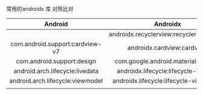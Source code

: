 常用的androidx 库 对照比对

|             Android              |                 Androidx                 |
| :------------------------------: | :--------------------------------------: |
|                                  | androidx.recyclerview:recyclerview:1.1.0 |
| com.android.support:cardview-v7  |        androidx.cardview:cardview        |
|    com.android.support:design    |   com.google.android.material:material   |
| android.arch.lifecycle:livedata  |  androidx.lifecycle:lifecycle-livedata   |
| android.arch.lifecycle:viewmodel |  androidx.lifecycle:lifecycle-viewmodel  |
|                                  |                                          |

